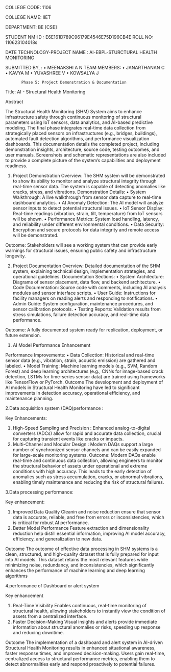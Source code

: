 
COLLEGE CODE: 1106

 COLLEGE NAME: IIET

 DEPARTMENT: BE [CSE]

 STUDENT NM-ID : 	E6E161D789C96179E4546E75D196CB4E
 ROLL NO: 110623104018s

 DATE TECHNOLOGY-PROJECT NAME : AI-EBPL-STURCTURAL HEALTH MONITORING


SUBMITTED BY, : 
•	MEENAKSHI A N
TEAM MEMBERS: 
•	JANARTHANAN C
•	KAVYA M
•	YUVASHREE V 
•	KOWSALYA J

           Phase 5: Project Demonstration & Documentation

  Title:  AI - Structural Health Monitoring

Abstract

The Structural Health Monitoring (SHM) System aims to enhance infrastructure safety through continuous monitoring of structural parameters using IoT sensors, data analytics, and AI-based predictive modeling. The final phase integrates real-time data collection from strategically placed sensors on infrastructures (e.g., bridges, buildings), automated fault detection algorithms, and performance visualization dashboards. This documentation details the completed project, including demonstration insights, architecture, source code, testing outcomes, and user manuals. Screenshots and schematic representations are also included to provide a complete picture of the system’s capabilities and deployment readiness.


1. Project Demonstration
Overview:
The SHM system will be demonstrated to show its ability to monitor and analyze structural integrity through real-time sensor data. The system is capable of detecting anomalies like cracks, stress, and vibrations.
Demonstration Details:
•	System Walkthrough: A live walkthrough from sensor data capture to real-time dashboard analytics.
•	AI Anomaly Detection: The AI model will analyze sensor inputs to detect potential structural issues.
•	IoT Sensor Display: Real-time readings (vibration, strain, tilt, temperature) from IoT sensors will be shown.
•	Performance Metrics: System load handling, latency, and reliability under different environmental conditions.
•	Data Security: Encryption and secure protocols for data integrity and remote access will be demonstrated.


Outcome:
Stakeholders will see a working system that can provide early warnings for structural issues, ensuring public safety and infrastructure longevity.

2. Project Documentation
Overview:
Detailed documentation of the SHM system, explaining technical design, implementation strategies, and operational guidelines.
Documentation Sections:
•	System Architecture: Diagrams of sensor placement, data flow, and backend architecture.
•	Code Documentation: Source code with comments, including AI analysis modules and sensor interface scripts.
•	User Guide: Instructions for facility managers on reading alerts and responding to notifications.
•	Admin Guide: System configuration, maintenance procedures, and sensor calibration protocols.
•	Testing Reports: Validation results from stress simulations, failure detection accuracy, and real-time data performance.

Outcome:
A fully documented system ready for replication, deployment, or future extension.

1. AI Model Performance Enhancement

Performance Improvements:
•	Data Collection: Historical and real-time sensor data (e.g., vibration, strain, acoustic emission) are gathered and labeled.
•	Model Training: Machine learning models (e.g., SVM, Random Forest) and deep learning architectures (e.g., CNNs for image-based crack detection, LSTMs for time-series sensor data) are trained using frameworks like TensorFlow or PyTorch.
Outcome
The development and deployment of AI models in Structural Health Monitoring have led to significant improvements in detection accuracy, operational efficiency, and maintenance planning.

2.Data acquisition system (DAQ)performance :

Key Enhancements:
1.	High-Speed Sampling and Precision : Enhanced analog-to-digital converters (ADCs) allow for rapid and accurate data collection, crucial for capturing transient events like cracks or impacts.
2.	Multi-Channel and Modular Design :  Modern DAQs support a large number of synchronized sensor channels and can be easily expanded for large-scale monitoring systems.
Outcome:
Modern DAQs enable real-time and continuous data collection, allowing engineers to monitor the structural behavior of assets under operational and extreme conditions with high accuracy. This leads to the early detection of anomalies such as stress accumulation, cracks, or abnormal vibrations, enabling timely maintenance and reducing the risk of structural failures.

3.Data processing performance:

 Key enhancement:
 1.	Improved Data Quality
Cleanin  and noise reduction ensure that sensor data is accurate, reliable, and free from errors or inconsistencies, which is critical for robust AI performance.
2.	Better Model Performance
Feature extraction and dimensionality reduction help distill essential information, improving AI model accuracy, efficiency, and generalization to new data.

Outcome
The outcome of effective data processing in SHM systems is a clean, structured, and high-quality dataset that is fully prepared for input into AI models. This dataset retains the most relevant features while minimizing noise, redundancy, and inconsistencies, which significantly enhances the performance of machine learning and deep learning algorithms

4.performance of Dashboard or alert system

Key enhancement
1.	Real-Time Visibility
Enables continuous, real-time monitoring of structural health, allowing stakeholders to instantly view the condition of assets from a centralized interface.
2.	Faster Decision-Making
Visual insights and alerts provide immediate information about structural anomalies or risks, speeding up response and reducing downtime.


Outcome
The implementation of a dashboard and alert system in AI-driven Structural Health Monitoring results in enhanced situational awareness, faster response times, and improved decision-making. Users gain real-time, centralized access to structural performance metrics, enabling them to detect abnormalities early and respond proactively to potential failures.

